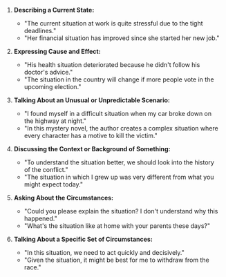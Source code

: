 1. **Describing a Current State:**
   - "The current situation at work is quite stressful due to the tight deadlines."
   - "Her financial situation has improved since she started her new job."

2. **Expressing Cause and Effect:**
   - "His health situation deteriorated because he didn't follow his doctor's advice."
   - "The situation in the country will change if more people vote in the upcoming election."

3. **Talking About an Unusual or Unpredictable Scenario:**
   - "I found myself in a difficult situation when my car broke down on the highway at night."
   - "In this mystery novel, the author creates a complex situation where every character has a motive to kill the victim."

4. **Discussing the Context or Background of Something:**
   - "To understand the situation better, we should look into the history of the conflict."
   - "The situation in which I grew up was very different from what you might expect today."

5. **Asking About the Circumstances:**
   - "Could you please explain the situation? I don't understand why this happened."
   - "What's the situation like at home with your parents these days?"

6. **Talking About a Specific Set of Circumstances:**
   - "In this situation, we need to act quickly and decisively."
   - "Given the situation, it might be best for me to withdraw from the race."